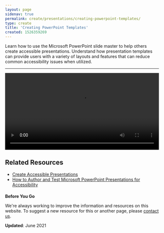 ```yaml
---
layout: page
sidenav: true
permalink: create/presentations/creating-powerpoint-templates/
type: create
title: 'Creating PowerPoint Templates'
created: 1526359269
---
```


<p>Learn how to use the Microsoft PowerPoint slide master to help others create accessible presentations. Understand how presentation templates can provide users with a variety of layouts and features that can reduce common accessibility issues when utilized.</p>
<hr>
<p><video controls="controls" data-vscid="3qesx4ovd" style="width:100%"><source src="https://assets.section508.gov/files/Creating-PowerPoint-Template_OpenCaption.mp4" type="video/mp4"></video></p>
<h2>Related Resources</h2>
<ul>
<li><a href="{{site.baseurl}}/create/presentations">Create Accessible Presentations </a></li>
<li><a href="{{site.baseurl}}/create/presentations/training-videos">How to Author and Test Microsoft PowerPoint Presentations for Accessibility</a></li>
</ul>
<div class="border-base radius-lg border-1px" style="margin-top: 1.5em;">
<div class="padding-1">
<p class="text-large"><strong>Before You Go</strong></p>
<p>We're always working to improve the information and resources on this website. To suggest a new resource for this or another page, please <a href="mailto:section.508@gsa.gov">contact us</a>.</p>
</div></div>
<p><strong>Updated</strong>: June 2021</p>